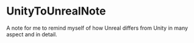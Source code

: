 # UnityToUnrealNote
A note for me to remind myself of how Unreal differs from Unity in many aspect and in detail.
